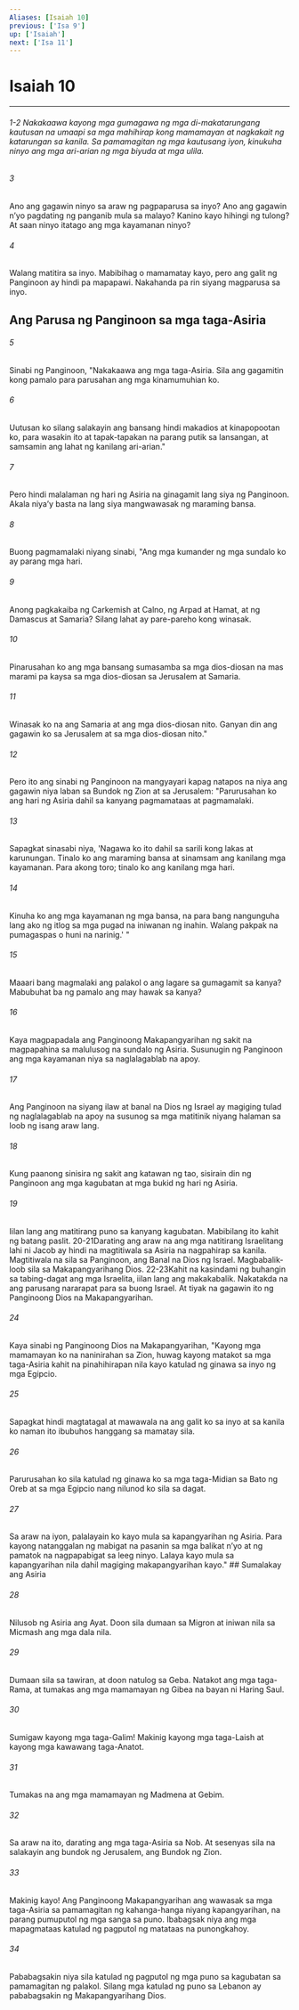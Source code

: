 ```yaml
---
Aliases: [Isaiah 10]
previous: ['Isa 9']
up: ['Isaiah']
next: ['Isa 11']
---
```

# Isaiah 10

***
###### 1-2 Nakakaawa kayong mga gumagawa ng mga di-makatarungang kautusan na umaapi sa mga mahihirap kong mamamayan at nagkakait ng katarungan sa kanila. Sa pamamagitan ng mga kautusang iyon, kinukuha ninyo ang mga ari-arian ng mga biyuda at mga ulila. 





















###### 3 










Ano ang gagawin ninyo sa araw ng pagpaparusa sa inyo? Ano ang gagawin nʼyo pagdating ng panganib mula sa malayo? Kanino kayo hihingi ng tulong? At saan ninyo itatago ang mga kayamanan ninyo? 





















###### 4 










Walang matitira sa inyo. Mabibihag o mamamatay kayo, pero ang galit ng Panginoon ay hindi pa mapapawi. Nakahanda pa rin siyang magparusa sa inyo.

## Ang Parusa ng Panginoon sa mga taga-Asiria 





















###### 5 










Sinabi ng Panginoon, "Nakakaawa ang mga taga-Asiria. Sila ang gagamitin kong pamalo para parusahan ang mga kinamumuhian ko. 





















###### 6 










Uutusan ko silang salakayin ang bansang hindi makadios at kinapopootan ko, para wasakin ito at tapak-tapakan na parang putik sa lansangan, at samsamin ang lahat ng kanilang ari-arian." 





















###### 7 










Pero hindi malalaman ng hari ng Asiria na ginagamit lang siya ng Panginoon. Akala niyaʼy basta na lang siya mangwawasak ng maraming bansa. 





















###### 8 










Buong pagmamalaki niyang sinabi, "Ang mga kumander ng mga sundalo ko ay parang mga hari. 





















###### 9 










Anong pagkakaiba ng Carkemish at Calno, ng Arpad at Hamat, at ng Damascus at Samaria? Silang lahat ay pare-pareho kong winasak. 





















###### 10 










Pinarusahan ko ang mga bansang sumasamba sa mga dios-diosan na mas marami pa kaysa sa mga dios-diosan sa Jerusalem at Samaria. 





















###### 11 










Winasak ko na ang Samaria at ang mga dios-diosan nito. Ganyan din ang gagawin ko sa Jerusalem at sa mga dios-diosan nito." 





















###### 12 










Pero ito ang sinabi ng Panginoon na mangyayari kapag natapos na niya ang gagawin niya laban sa Bundok ng Zion at sa Jerusalem: "Parurusahan ko ang hari ng Asiria dahil sa kanyang pagmamataas at pagmamalaki. 





















###### 13 










Sapagkat sinasabi niya, 'Nagawa ko ito dahil sa sarili kong lakas at karunungan. Tinalo ko ang maraming bansa at sinamsam ang kanilang mga kayamanan. Para akong toro; tinalo ko ang kanilang mga hari. 





















###### 14 










Kinuha ko ang mga kayamanan ng mga bansa, na para bang nangunguha lang ako ng itlog sa mga pugad na iniwanan ng inahin. Walang pakpak na pumagaspas o huni na narinig.' " 





















###### 15 










Maaari bang magmalaki ang palakol o ang lagare sa gumagamit sa kanya? Mabubuhat ba ng pamalo ang may hawak sa kanya? 





















###### 16 










Kaya magpapadala ang Panginoong Makapangyarihan ng sakit na magpapahina sa malulusog na sundalo ng Asiria. Susunugin ng Panginoon ang mga kayamanan niya sa naglalagablab na apoy. 





















###### 17 










Ang Panginoon na siyang ilaw at banal na Dios ng Israel ay magiging tulad ng naglalagablab na apoy na susunog sa mga matitinik niyang halaman sa loob ng isang araw lang. 





















###### 18 










Kung paanong sinisira ng sakit ang katawan ng tao, sisirain din ng Panginoon ang mga kagubatan at mga bukid ng hari ng Asiria. 





















###### 19 










Iilan lang ang matitirang puno sa kanyang kagubatan. Mabibilang ito kahit ng batang paslit. 20-21Darating ang araw na ang mga natitirang Israelitang lahi ni Jacob ay hindi na magtitiwala sa Asiria na nagpahirap sa kanila. Magtitiwala na sila sa Panginoon, ang Banal na Dios ng Israel. Magbabalik-loob sila sa Makapangyarihang Dios. 22-23Kahit na kasindami ng buhangin sa tabing-dagat ang mga Israelita, iilan lang ang makakabalik. Nakatakda na ang parusang nararapat para sa buong Israel. At tiyak na gagawin ito ng Panginoong Dios na Makapangyarihan. 





















###### 24 










Kaya sinabi ng Panginoong Dios na Makapangyarihan, "Kayong mga mamamayan ko na naninirahan sa Zion, huwag kayong matakot sa mga taga-Asiria kahit na pinahihirapan nila kayo katulad ng ginawa sa inyo ng mga Egipcio. 





















###### 25 










Sapagkat hindi magtatagal at mawawala na ang galit ko sa inyo at sa kanila ko naman ito ibubuhos hanggang sa mamatay sila. 





















###### 26 










Parurusahan ko sila katulad ng ginawa ko sa mga taga-Midian sa Bato ng Oreb at sa mga Egipcio nang nilunod ko sila sa dagat. 





















###### 27 










Sa araw na iyon, palalayain ko kayo mula sa kapangyarihan ng Asiria. Para kayong natanggalan ng mabigat na pasanin sa mga balikat nʼyo at ng pamatok na nagpapabigat sa leeg ninyo. Lalaya kayo mula sa kapangyarihan nila dahil magiging makapangyarihan kayo." ## Sumalakay ang Asiria 





















###### 28 










Nilusob ng Asiria ang Ayat. Doon sila dumaan sa Migron at iniwan nila sa Micmash ang mga dala nila. 





















###### 29 










Dumaan sila sa tawiran, at doon natulog sa Geba. Natakot ang mga taga-Rama, at tumakas ang mga mamamayan ng Gibea na bayan ni Haring Saul. 





















###### 30 










Sumigaw kayong mga taga-Galim! Makinig kayong mga taga-Laish at kayong mga kawawang taga-Anatot. 





















###### 31 










Tumakas na ang mga mamamayan ng Madmena at Gebim. 





















###### 32 










Sa araw na ito, darating ang mga taga-Asiria sa Nob. At sesenyas sila na salakayin ang bundok ng Jerusalem, ang Bundok ng Zion. 





















###### 33 










Makinig kayo! Ang Panginoong Makapangyarihan ang wawasak sa mga taga-Asiria sa pamamagitan ng kahanga-hanga niyang kapangyarihan, na parang pumuputol ng mga sanga sa puno. Ibabagsak niya ang mga mapagmataas katulad ng pagputol ng matataas na punongkahoy. 





















###### 34 










Pababagsakin niya sila katulad ng pagputol ng mga puno sa kagubatan sa pamamagitan ng palakol. Silang mga katulad ng puno sa Lebanon ay pababagsakin ng Makapangyarihang Dios.
